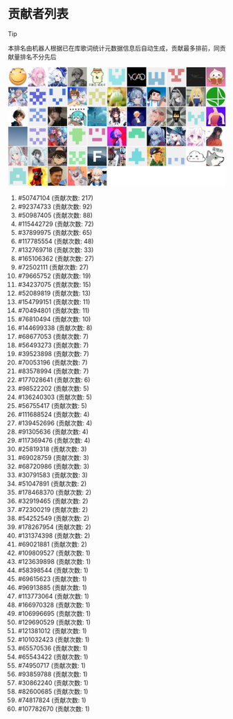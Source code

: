 # 贡献者列表

> [!TIP]
> 本排名由机器人根据已在库歌词统计元数据信息后自动生成，贡献最多排前，同贡献量排名不分先后

![贡献者头像画廊](./CONTRIBUTORS.svg)

1. #50747104 (贡献次数: 217)
2. #92374733 (贡献次数: 92)
3. #50987405 (贡献次数: 88)
4. #115442729 (贡献次数: 72)
5. #37899975 (贡献次数: 65)
6. #117785554 (贡献次数: 48)
7. #132769718 (贡献次数: 33)
8. #165106362 (贡献次数: 27)
9. #72502111 (贡献次数: 27)
10. #79665752 (贡献次数: 19)
11. #34237075 (贡献次数: 15)
12. #52089819 (贡献次数: 13)
13. #154799151 (贡献次数: 11)
14. #70494801 (贡献次数: 11)
15. #76810494 (贡献次数: 10)
16. #144699338 (贡献次数: 8)
17. #68677053 (贡献次数: 7)
18. #56493273 (贡献次数: 7)
19. #39523898 (贡献次数: 7)
20. #70053196 (贡献次数: 7)
21. #83578994 (贡献次数: 7)
22. #177028641 (贡献次数: 6)
23. #98522202 (贡献次数: 5)
24. #136240303 (贡献次数: 5)
25. #56755417 (贡献次数: 5)
26. #111688524 (贡献次数: 4)
27. #139452696 (贡献次数: 4)
28. #91305636 (贡献次数: 4)
29. #117369476 (贡献次数: 4)
30. #25819318 (贡献次数: 3)
31. #69028759 (贡献次数: 3)
32. #68720986 (贡献次数: 3)
33. #30791583 (贡献次数: 3)
34. #51047891 (贡献次数: 2)
35. #178468370 (贡献次数: 2)
36. #32919465 (贡献次数: 2)
37. #72300219 (贡献次数: 2)
38. #54252549 (贡献次数: 2)
39. #178267954 (贡献次数: 2)
40. #131374398 (贡献次数: 2)
41. #69021881 (贡献次数: 2)
42. #109809527 (贡献次数: 1)
43. #123639898 (贡献次数: 1)
44. #58398544 (贡献次数: 1)
45. #69615623 (贡献次数: 1)
46. #96913885 (贡献次数: 1)
47. #113773064 (贡献次数: 1)
48. #166970328 (贡献次数: 1)
49. #106996695 (贡献次数: 1)
50. #129690529 (贡献次数: 1)
51. #121381012 (贡献次数: 1)
52. #101032423 (贡献次数: 1)
53. #65570536 (贡献次数: 1)
54. #65543422 (贡献次数: 1)
55. #74950717 (贡献次数: 1)
56. #93859788 (贡献次数: 1)
57. #30862240 (贡献次数: 1)
58. #82600685 (贡献次数: 1)
59. #74817824 (贡献次数: 1)
60. #107782670 (贡献次数: 1)
